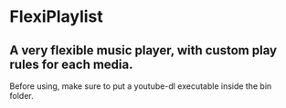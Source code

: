 # FlexiPlaylist

A very flexible music player, with custom play rules for each media.
---
Before using, make sure to put a youtube-dl executable inside the bin folder.